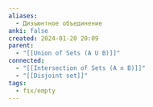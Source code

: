 ```yaml
---
aliases:
  - Дизъюнтное объединение
anki: false
created: 2024-01-20 20:09
parent:
  - "[[Union of Sets (A U B)]]"
connected:
  - "[[Intersection of Sets (A ∩ B)]]"
  - "[[Disjoint set]]"
tags:
  - fix/empty
---
```
















